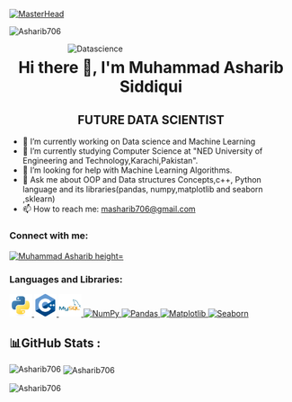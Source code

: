 [![MasterHead](https://images.squarespace-cdn.com/content/v1/5fce63270356d927d7eecdbd/fa356936-e271-46c0-8668-29d2b1fbd73c/landscape_illustr_ML_AI_Data.png)](https://github.com/Asharib706)
<p align="left"> <img src="https://komarev.com/ghpvc/?username=Asharib706&label=Profile%20views&color=0e75b6&style=flat" alt="Asharib706" /> </p>
<img align="right" alt="Datascience" width="400" src="https://www.cloudyml.com/wp-content/uploads/2022/06/data-analytics-services-image.gif">
<h1 align="center">Hi there 👋, I'm  Muhammad Asharib Siddiqui</h1>
<h2 align="center">FUTURE DATA SCIENTIST</h2>


- 🔭 I’m currently working on Data science and Machine Learning
- 🌱 I’m currently studying Computer Science at "NED University of Engineering and Technology,Karachi,Pakistan".
- 🤔 I’m looking for help with Machine Learning Algorithms.
- 💬 Ask me about OOP and Data structures Concepts,c++, Python language and its libraries(pandas, numpy,matplotlib and seaborn ,sklearn)
- 📫 How to reach me: masharib706@gmail.com

<!--
**Asharib706/Asharib706** is a ✨ _special_ ✨ repository because its `README.md` (this file) appears on your GitHub profile.

Here are some ideas to get you started:

- 🔭 I’m currently working on Data science and Machine Learning
- 🌱 I’m currently studying Computer Science at "NED University of Engineering and Technology,Karachi,Pakistan".
- 🤔 I’m looking for help with Machine Learning Algorithms.
- 💬 Ask me about OOP and Data structures Concepts,c++, Python language and its libraries(pandas, numpy,matplotlib and seaborn ,sklearn)
- 📫 How to reach me: masharib706@gmail.com
-->
<h3 align="left">Connect with me:</h3>
<p align="left">
<a href="https://www.linkedin.com/in/muhammad-asharib-ba1925242/" target="blank"><img align="center" src="https://raw.githubusercontent.com/rahuldkjain/github-profile-readme-generator/master/src/images/icons/Social/linked-in-alt.svg" alt="Muhammad Asharib height="30" width="40" /></a>
</p>
<h3 align="left">Languages and Libraries:</h3>
<p align="left">  <a href="https://www.python.org" target="_blank" rel="noreferrer"> <img src="https://raw.githubusercontent.com/devicons/devicon/master/icons/python/python-original.svg" alt="python" width="40" height="40"/> </a></a><a href="https://www.w3schools.com/cpp/" target="_blank" rel="noreferrer"> <img src="https://raw.githubusercontent.com/devicons/devicon/master/icons/cplusplus/cplusplus-original.svg" alt="cplusplus" width="40" height="40"/> </a><a href="https://www.mysql.com/" target="_blank" rel="noreferrer"> <img src="https://raw.githubusercontent.com/devicons/devicon/master/icons/mysql/mysql-original-wordmark.svg" alt="mysql" width="40" height="40"/> </a> <a href="https://numpy.org/devdocs/user/whatisnumpy.html"_blank" rel="noreferrer"> <img src="https://numpy.org/images/logo.svg" alt="NumPy" width="40" height="40"/> </a>
<a href="https://pandas.pydata.org/docs/getting_started/intro_tutorials/index.html"_blank" rel="noreferrer"> <img src="https://seeklogo.com/images/P/pandas-logo-776F6D45BB-seeklogo.com.png" alt="Pandas" width="40" height="40"/> </a>
<a href="https://matplotlib.org/stable/tutorials/index"_blank" rel="noreferrer"> <img src="https://matplotlib.org/_static/logo_dark.svg" alt="Matplotlib" width="40" height="40"/> </a>
<a href="https://seaborn.pydata.org/tutorial.html"_blank" rel="noreferrer"> <img src="https://seaborn.pydata.org/_static/logo-wide-lightbg.svg" alt="Seaborn" width="40" height="40"/> </a>


## 📊GitHub Stats :

<p><img align="left" src="https://github-readme-stats.vercel.app/api/top-langs?username=Asharib706&show_icons=true&locale=en&layout=compact&theme=defautlt" alt="Asharib706" /></p>

<p>&nbsp;<img align="center" src="https://github-readme-stats.vercel.app/api?username=Asharib706&show_icons=true&locale=en&theme=default" alt="Asharib706" /></p>


<p><img align="center" src="https://github-readme-streak-stats.herokuapp.com/?user=Asharib706&&theme=default" alt="Asharib706" /></p>


